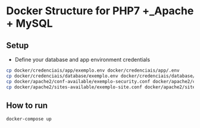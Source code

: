 # Docker Structure for PHP7 +\_Apache + MySQL

## Setup

- Define your database and app environment credentials

```sh
cp docker/credenciais/app/exemplo.env docker/credenciais/app/.env
cp docker/credenciais/database/exemplo.env docker/credenciais/database/.env
cp docker/apache2/conf-available/exemplo-security.conf docker/apache2/conf-available/security.conf
cp docker/apache2/sites-available/exemplo-site.conf docker/apache2/sites-available/site.conf
```

## How to run

```sh
docker-compose up
```
